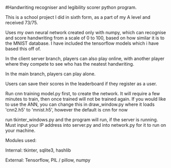 
#Handwriting recogniser and legibility scorer python program.

This is a school project I did in sixth form, as a part of my A level and received 73/75.

Uses my own neural network created only with numpy, which can recognise and score handwriting from a scale of 0 to 100, based on how similar it is to the MNIST database. I have included the tensorflow models which i have based this off of.

In the client server branch, players can also play online, with another player where they compete to see who has the neatest handwriting.

In the main branch, players can play alone. 

Users can save their scores in the leaderboard if they register as a user. 


Run cnn training model.py first, to create the network. It will require a few minutes to train, then once trained will not be trained again. If you would like to use the ANN, you can change this in draw_window.py where it loads 'cnn2.h5' to 'mnist.h5', however the default is cnn for now

run tkinter_windows.py and the program will run, if the server is running. Must input your IP address into server.py and into network.py for it to run on your machine.


Modules used:

Internal:
tkinter,
sqlite3,
hashlib

External:
Tensorflow,
PIL / pillow,
numpy


